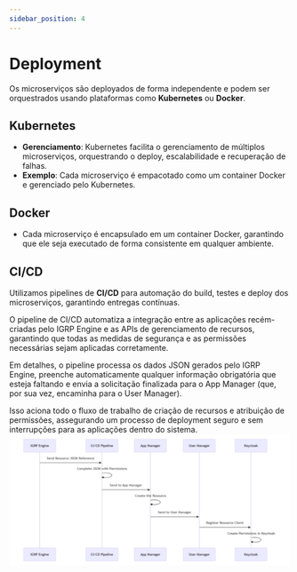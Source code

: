 ```yaml
---
sidebar_position: 4
---
```


# Deployment 

Os microserviços são deployados de forma independente e podem ser orquestrados usando plataformas como **Kubernetes** ou **Docker**.

## Kubernetes
- **Gerenciamento**: Kubernetes facilita o gerenciamento de múltiplos microserviços, orquestrando o deploy, escalabilidade e recuperação de falhas.
- **Exemplo**: Cada microserviço é empacotado como um container Docker e gerenciado pelo Kubernetes.

## Docker
- Cada microserviço é encapsulado em um container Docker, garantindo que ele seja executado de forma consistente em qualquer ambiente.

## CI/CD
Utilizamos pipelines de **CI/CD** para automação do build, testes e deploy dos microserviços, garantindo entregas contínuas.

O pipeline de CI/CD automatiza a integração entre as aplicações recém-criadas pelo IGRP Engine e as APIs de gerenciamento de recursos, garantindo que todas as medidas de segurança e as permissões necessárias sejam aplicadas corretamente.

Em detalhes, o pipeline processa os dados JSON gerados pelo IGRP Engine, preenche automaticamente qualquer informação obrigatória que esteja faltando e envia a solicitação finalizada para o App Manager (que, por sua vez, encaminha para o User Manager). 

Isso aciona todo o fluxo de trabalho de criação de recursos e atribuição de permissões, assegurando um processo de deployment seguro e sem interrupções para as aplicações dentro do sistema.
![CI/CD](./img/ci-cd.png)
